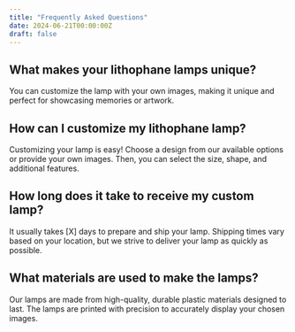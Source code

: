 ```yaml
---
title: "Frequently Asked Questions"
date: 2024-06-21T00:00:00Z
draft: false
---
```


## What makes your lithophane lamps unique?

You can customize the lamp with your own images, making it unique and perfect for showcasing memories or artwork.

## How can I customize my lithophane lamp?

Customizing your lamp is easy! Choose a design from our available options or provide your own images. Then, you can select the size, shape, and additional features.

## How long does it take to receive my custom lamp?

It usually takes [X] days to prepare and ship your lamp. Shipping times vary based on your location, but we strive to deliver your lamp as quickly as possible.

## What materials are used to make the lamps?

Our lamps are made from high-quality, durable plastic materials designed to last. The lamps are printed with precision to accurately display your chosen images.
